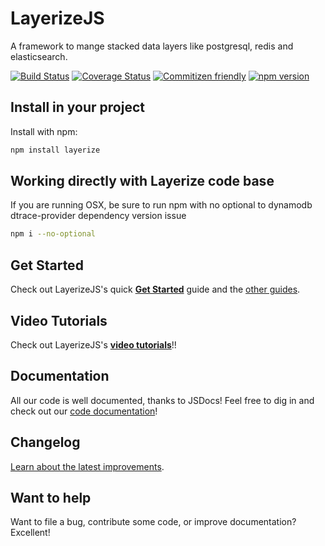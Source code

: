 # LayerizeJS

A framework to mange stacked data layers like postgresql, redis and elasticsearch.

[![Build Status](https://travis-ci.org/LayerizeJS/layerize.svg?branch=develop)](https://travis-ci.org/LayerizeJS/layerize) 
[![Coverage Status](https://coveralls.io/repos/github/LayerizeJS/layerize/badge.svg?branch=master)](https://coveralls.io/github/LayerizeJS/layerize?branch=master)
[![Commitizen friendly](https://img.shields.io/badge/commitizen-friendly-brightgreen.svg)](http://commitizen.github.io/cz-cli/)
[![npm version](https://badge.fury.io/js/layerize.svg)](https://badge.fury.io/js/layerize)
</div>

## Install in your project

Install with npm:

```bash
npm install layerize
```

## Working directly with Layerize code base

If you are running OSX, be sure to run npm with no optional to dynamodb dtrace-provider dependency version issue

```bash
npm i --no-optional
```

## Get Started

Check out LayerizeJS's quick [**Get Started**][getting_started] guide and the [other guides][guides].

## Video Tutorials

Check out LayerizeJS's [**video tutorials**][getting_started]!!

## Documentation

All our code is well documented, thanks to JSDocs! Feel free to dig in and check out our [code documentation][documentation]!

## Changelog

[Learn about the latest improvements][changelog].

## Want to help

Want to file a bug, contribute some code, or improve documentation? Excellent!

[changelog]: https://github.com/LayerizeJS/layerize/blob/master/CHANGELOG.md
[getting_started]: https://layerize.js.org/get-started/
[video_tutorials]: https://layerize.js.org/tutorials/
[guides]: https://layerize.js.org/guides/
[documentation]: https://layerizejs.github.io/layerize/